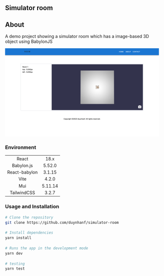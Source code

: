 ## Simulator room

## About

A demo project showing a simulator room which has a image-based 3D object using BabylonJS

![screenshot](./screenshots/screenshot.png)

### Environment

|               |         |
| :-----------: | :-----: |
|     React     |  18.x   |
|  Babylon.js   | 5.52.0  |
| React-babylon | 3.1.15  |
|     Vite      |  4.2.0  |
|      Mui      | 5.11.14 |
|  TailwindCSS  |  3.2.7  |

### Usage and Installation

```bash
# Clone the repository
git clone https://github.com/duynhanf/simulator-room

# Install dependencies
yarn install

# Runs the app in the development mode
yarn dev

# testing
yarn test
```
